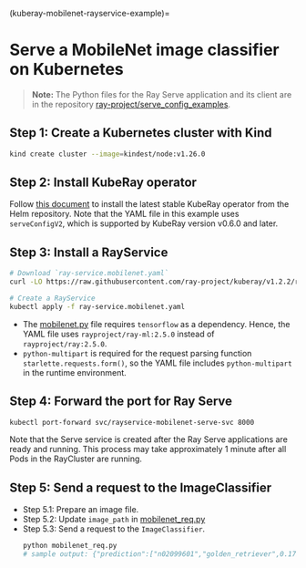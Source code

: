 (kuberay-mobilenet-rayservice-example)=

# Serve a MobileNet image classifier on Kubernetes

> **Note:** The Python files for the Ray Serve application and its client are in the repository [ray-project/serve_config_examples](https://github.com/ray-project/serve_config_examples).

## Step 1: Create a Kubernetes cluster with Kind

```sh
kind create cluster --image=kindest/node:v1.26.0
```

## Step 2: Install KubeRay operator

Follow [this document](kuberay-operator-deploy) to install the latest stable KubeRay operator from the Helm repository.
Note that the YAML file in this example uses `serveConfigV2`, which is supported by KubeRay version v0.6.0 and later.

## Step 3: Install a RayService

```sh
# Download `ray-service.mobilenet.yaml`
curl -LO https://raw.githubusercontent.com/ray-project/kuberay/v1.2.2/ray-operator/config/samples/ray-service.mobilenet.yaml

# Create a RayService
kubectl apply -f ray-service.mobilenet.yaml
```

* The [mobilenet.py](https://github.com/ray-project/serve_config_examples/blob/master/mobilenet/mobilenet.py) file requires `tensorflow` as a dependency. Hence, the YAML file uses `rayproject/ray-ml:2.5.0` instead of `rayproject/ray:2.5.0`.
* `python-multipart` is required for the request parsing function `starlette.requests.form()`, so the YAML file includes `python-multipart` in the runtime environment.

## Step 4: Forward the port for Ray Serve

```sh
kubectl port-forward svc/rayservice-mobilenet-serve-svc 8000
```

Note that the Serve service is created after the Ray Serve applications are ready and running. This process may take approximately 1 minute after all Pods in the RayCluster are running.

## Step 5: Send a request to the ImageClassifier

* Step 5.1: Prepare an image file.
* Step 5.2: Update `image_path` in [mobilenet_req.py](https://github.com/ray-project/serve_config_examples/blob/master/mobilenet/mobilenet_req.py)
* Step 5.3: Send a request to the `ImageClassifier`.
  ```sh
  python mobilenet_req.py
  # sample output: {"prediction":["n02099601","golden_retriever",0.17944198846817017]}
  ```
